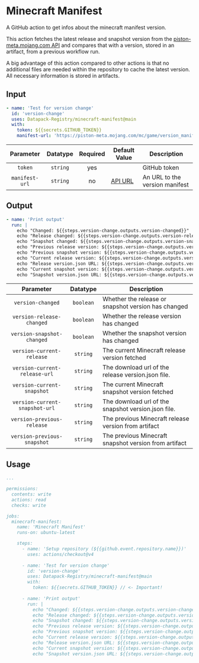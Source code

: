 # Minecraft Manifest
A GitHub action to get infos about the minecraft manifest version.

This action fetches the latest release and snapshot version from the [piston-meta.mojang.com API](https://piston-meta.mojang.com/mc/game/version_manifest_v2.json) and compares that with a version, stored in an artifact, from a previous workflow run.

A big advantage of this action compared to other actions is that no additional files are needed within the repository to cache the latest version. All necessary information is stored in artifacts.

## Input
```yml
- name: 'Test for version change'
  id: 'version-change'
  uses: Datapack-Registry/minecraft-manifest@main
  with:
    token: ${{secrets.GITHUB_TOKEN}}
    manifest-url: 'https://piston-meta.mojang.com/mc/game/version_manifest_v2.json'
```

|    Parameter   | Datatype | Required | Default Value                                                                                                                                | Description                    |
|:--------------:|:--------:|:--------:|----------------------------------------------------------------------------------------------------------------------------------------------|--------------------------------|
|     `token`    | `string` |    yes   |                                                                                                                                              | GitHub token                   |
| `manifest-url` | `string` |    no    | [API URL](https://piston-meta.mojang.com/mc/game/version_manifest_v2.json 'https://piston-meta.mojang.com/mc/game/version_manifest_v2.json') | An URL to the version manifest |

## Output
```yml
- name: 'Print output'
  run: |
    echo "Changed: ${{steps.version-change.outputs.version-changed}}"
    echo "Release changed: ${{steps.version-change.outputs.version-release-changed}}"
    echo "Snapshot changed: ${{steps.version-change.outputs.version-snapshot-changed}}"
    echo "Previous release version: ${{steps.version-change.outputs.version-previous-release}}"
    echo "Previous snapshot version: ${{steps.version-change.outputs.version-previous-snapshot}}"
    echo "Current release version: ${{steps.version-change.outputs.version-current-release}}"
    echo "Release version.json URL: ${{steps.version-change.outputs.version-current-release-url}}"
    echo "Current snapshot version: ${{steps.version-change.outputs.version-current-snapshot}}"
    echo "Snapshot version.json URL: ${{steps.version-change.outputs.version-current-snapshot-url}}"
```

|          Parameter              |  Datatype | Description                                           |
|:-------------------------------:|:---------:|-------------------------------------------------------|
|      `version-changed`          | `boolean` | Whether the release or snapshot version has changed   |
|  `version-release-changed`      | `boolean` | Whether the release version has changed               |
| `version-snapshot-changed`      | `boolean` | Whether the snapshot version has changed              |
| `version-current-release`       | `string`  | The current Minecraft release version fetched         |
| `version-current-release-url`   | `string`  | The download url of the release version.json file.    |
| `version-current-snapshot`      | `string`  | The current Minecraft snapshot version fetched        |
| `version-current-snapshot-url`  | `string`  | The download url of the snapshot version.json file.   |
| `version-previous-release`      | `string`  | The previous Minecraft release version from artifact  |
| `version-previous-snapshot`     | `string`  | The previous Minecraft snapshot version from artifact |

## Usage
```yml
...

permissions:
  contents: write
  actions: read
  checks: write

jobs:
  minecraft-manifest:
    name: 'Minecraft Manifest'
    runs-on: ubuntu-latest      

    steps:
      - name: 'Setup repository (${{github.event.repository.name}})'
        uses: actions/checkout@v4
      
      - name: 'Test for version change'
        id: 'version-change'
        uses: Datapack-Registry/minecraft-manifest@main
        with:
          token: ${{secrets.GITHUB_TOKEN}} // <- Important!
      
      - name: 'Print output'
        run: |
          echo "Changed: ${{steps.version-change.outputs.version-changed}}"
          echo "Release changed: ${{steps.version-change.outputs.version-release-changed}}"
          echo "Snapshot changed: ${{steps.version-change.outputs.version-snapshot-changed}}"
          echo "Previous release version: ${{steps.version-change.outputs.version-previous-release}}"
          echo "Previous snapshot version: ${{steps.version-change.outputs.version-previous-snapshot}}"
          echo "Current release version: ${{steps.version-change.outputs.version-current-release}}"
          echo "Release version.json URL: ${{steps.version-change.outputs.version-current-release-url}}"
          echo "Current snapshot version: ${{steps.version-change.outputs.version-current-snapshot}}"
          echo "Snapshot version.json URL: ${{steps.version-change.outputs.version-current-snapshot-url}}"


```
